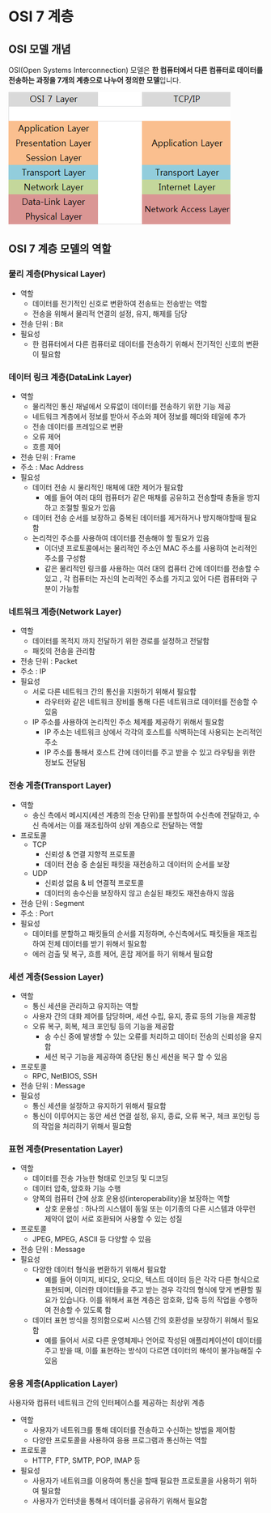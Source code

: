 # OSI 7 계층
## OSI 모델 개념
OSI(Open Systems Interconnection) 모델은 **한 컴퓨터에서 다른 컴퓨터로 데이터를
전송하는 과정을 7개의 계층으로 나누어 정의한 모델**입니다.

![](img/img.png)

## OSI 7 계층 모델의 역할
### 물리 계층(Physical Layer)
- 역할
  - 데이터를 전기적인 신호로 변환하여 전송또는 전송받는 역할
  - 전송을 위해서 물리적 연결의 설정, 유지, 해제를 담당
- 전송 단위 : Bit
- 필요성
  - 한 컴퓨터에서 다른 컴퓨터로 데이터를 전송하기 위해서 전기적인 신호의 변환이 필요함

### 데이터 링크 계층(DataLink Layer)
- 역할
  - 물리적인 통신 채널에서 오류없이 데이터를 전송하기 위한 기능 제공
  - 네트워크 계층에서 정보를 받아서 주소와 제어 정보를 헤더와 테일에 추가
  - 전송 데이터를 프레임으로 변환
  - 오류 제어
  - 흐름 제어
- 전송 단위 : Frame
- 주소 : Mac Address
- 필요성
  - 데이터 전송 시 물리적인 매체에 대한 제어가 필요함
    - 예를 들어 여러 대의 컴퓨터가 같은 매채를 공유하고 전송할때 충돌을 방지하고 조절할 필요가 있음
  - 데이터 전송 순서를 보장하고 중복된 데이터를 제거하거나 방지해야할때 필요함
  - 논리적인 주소를 사용하여 데이터를 전송해야 할 필요가 있음
    - 이더넷 프로토콜에서는 물리적인 주소인 MAC 주소를 사용하여 논리적인 주소를 구성함
    - 같은 물리적인 링크를 사용하는 여러 대의 컴퓨터 간에 데이터를 전송할 수 있고
    , 각 컴퓨터는 자신의 논리적인 주소를 가지고 있어 다른 컴퓨터와 구분이 가능함

### 네트워크 계층(Network Layer)
- 역할
  - 데이터를 목적지 까지 전달하기 위한 경로를 설정하고 전달함
  - 패킷의 전송을 관리함
- 전송 단위 : Packet
- 주소 : IP
- 필요성
  - 서로 다른 네트워크 간의 통신을 지원하기 위해서 필요함
    - 라우터와 같은 네트워크 장비를 통해 다른 네트워크로 데이터를 전송할 수 있음
  - IP 주소를 사용하여 논리적인 주소 체계를 제공하기 위해서 필요함
    - IP 주소는 네트워크 상에서 각각의 호스트를 식벽하는데 사용되는 논리적인 주소
    - IP 주소를 통해서 호스트 간에 데이터를 주고 받을 수 있고 라우팅을 위한 정보도 전달됨

### 전송 게층(Transport Layer)
- 역할
  - 송신 측에서 메시지(세션 계층의 전송 단위)를 분할하여 수신측에 전달하고,
  수신 측에서는 이를 재조립하여 상위 계층으로 전달하는 역할
- 프로토콜
  - TCP
    - 신뢰성 & 연결 지향적 프로토콜
    - 데이터 전송 중 손실된 패킷을 재전송하고 데이터의 순서를 보장
  - UDP
    - 신뢰성 없음 & 비 연결적 프로토콜
    - 데이터의 송수신을 보장하지 않고 손실된 패킷도 재전송하지 않음
- 전송 단위 : Segment
- 주소 : Port
- 필요성
  - 데이터를 분할하고 패킷들의 순서를 지정하며, 수신측에서도 패킷들을 재조립하여 전체 데이터를 받기 위해서 필요함 
  - 에러 검출 및 복구, 흐름 제어, 혼잡 제어를 하기 위해서 필요함

### 세션 계층(Session Layer)
- 역할
  - 통신 세션을 관리하고 유지하는 역할
  - 사용자 간의 대화 제어를 담당하며, 세션 수립, 유지, 종료 등의 기능을 제공함
  - 오류 복구, 회복, 체크 포인팅 등의 기능을 제공함
    - 송 수신 중에 발생할 수 있는 오류를 처리하고 데이터 전송의 신뢰성을 유지함
    - 세션 복구 기능을 제공하여 중단된 통신 세션을 복구 할 수 있음
- 프로토콜
  - RPC, NetBIOS, SSH
- 전송 단위 : Message
- 필요성
  - 통신 세션을 설정하고 유지하기 위해서 필요함
  - 통신이 이루어지는 동안 세션 연결 설정, 유지, 종료, 오류 복구, 체크 포인팅 등의 작업을 처리하기 위해서 필요함

### 표현 계층(Presentation Layer)
- 역할
  - 데이터를 전송 가능한 형태로 인코딩 및 디코딩
  - 데이터 압축, 암호화 기능 수행
  - 양쪽의 컴퓨터 간에 상호 운용성(interoperability)을 보장하는 역할
    - 상호 운용성 : 하나의 시스템이 동일 또는 이기종의 다른 시스템과 아무런 제약이 없이 서로 호환되어 사용할 수 있는 성질
- 프로토콜
  - JPEG, MPEG, ASCII 등 다양할 수 있음
- 전송 단위 : Message
- 필요성
  - 다양한 데이터 형식을 변환하기 위해서 필요함
    - 예를 들어 이미지, 비디오, 오디오, 텍스트 데이터 등은 각각 다른 형식으로 표현되며,
    이러한 데이터들을 주고 받는 경우 각각의 형식에 맞게 변환할 필요가 있습니다. 이를 위해서
    표현 계층은 암호화, 압축 등의 작업을 수행하여 전송할 수 있도록 함
  - 데이터 표현 방식을 정의함으로써 시스템 간의 호환성을 보장하기 위해서 필요함
    - 예를 들어서 서로 다른 운영체제나 언어로 작성된 애플리케이션이 데이터를 주고 받을 때,
    이를 표현하는 방식이 다르면 데이터의 해석이 불가능해질 수 있음

### 응용 계층(Application Layer)
사용자와 컴퓨터 네트워크 간의 인터페이스를 제공하는 최상위 계층

- 역할
  - 사용자가 네트워크를 통해 데이터를 전송하고 수신하는 방법을 제어함
  - 다양한 프로토콜을 사용하여 응용 프로그램과 통신하는 역할
- 프로토콜
  - HTTP, FTP, SMTP, POP, IMAP 등
- 필요성
  - 사용자가 네트워크를 이용하여 통신을 할때 필요한 프로토콜을 사용하기 위하여 필요함
  - 사용자가 인터넷을 통해서 데이터를 공유하기 위해서 필요함
